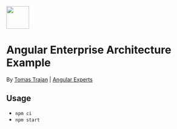<img height="60" src="https://angularexperts.io/assets/images/logo/angular-experts.svg">

# Angular Enterprise Architecture Example

By [Tomas Trajan](https://x.com/tomastrajan) | [Angular Experts](https://angularexperts.io)


## Usage

* `npm ci`
* `npm start`
